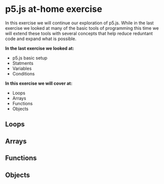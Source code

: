 # p5.js at-home exercise

In this exercise we will continue our exploration of p5.js. While in the last exercise we looked at many of the basic tools of programming this time we will extend these tools with several concepts that help reduce reduntant code and expand what is possible.

**In the last exercise we looked at:**

* p5.js basic setup
* Statments
* Variables
* Conditions

**In this exercise we will cover at:**

* Loops
* Arrays
* Functions
* Objects

## Loops

## Arrays

## Functions

## Objects